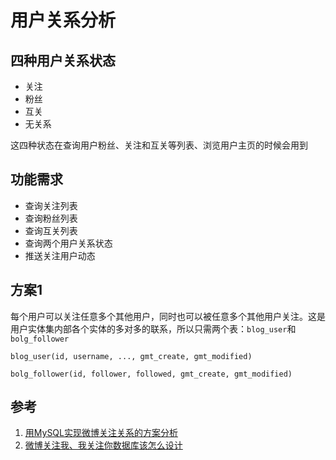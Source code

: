 # 用户关系分析
## 四种用户关系状态
- 关注
- 粉丝
- 互关
- 无关系

这四种状态在查询用户粉丝、关注和互关等列表、浏览用户主页的时候会用到
## 功能需求
- 查询关注列表
- 查询粉丝列表
- 查询互关列表
- 查询两个用户关系状态
- 推送关注用户动态

## 方案1
每个用户可以关注任意多个其他用户，同时也可以被任意多个其他用户关注。这是用户实体集内部各个实体的多对多的联系，所以只需两个表：`blog_user`和`bolg_follower`
```
blog_user(id, username, ..., gmt_create, gmt_modified)
```
```
bolg_follower(id, follower, followed, gmt_create, gmt_modified)
```
## 参考
1. [用MySQL实现微博关注关系的方案分析](https://my.oschina.net/yonghan/blog/475588)
2. [微博关注我、我关注你数据库该怎么设计](https://blog.csdn.net/u010098331/article/details/51445904)
<!--stackedit_data:
eyJoaXN0b3J5IjpbLTIwODk2ODE2MzMsNzQ5NTk0NDAsMTYyMT
A5NjY2OSwtMTcwODEzMjk0Myw4NjQwNDE0MzksMTc0NjcwMzY0
MCwtMTUyNzM5NTYzNywtNTE2MzU4NjMzLC0yMDc1Nzk3NjUzLC
0xNDIxMjYxNDgzXX0=
-->